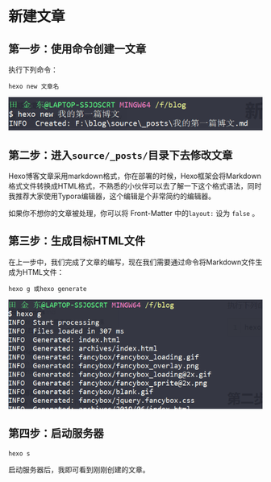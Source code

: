 # 新建文章

## 第一步：使用命令创建一文章

执行下列命令：

```shell
hexo new 文章名
```

![](../images/10.png)

## 第二步：进入`source/_posts/`目录下去修改文章

Hexo博客文章采用markdown格式，你在部署的时候，Hexo框架会将Markdown格式文件转换成HTML格式，不熟悉的小伙伴可以去了解一下这个格式语法，同时我推荐大家使用Typora编辑器，这个编辑是个非常简约的编辑器。

如果你不想你的文章被处理，你可以将 Front-Matter 中的`layout:` 设为 `false` 。

## 第三步：生成目标HTML文件

​	在上一步中，我们完成了文章的编写，现在我们需要通过命令将Markdown文件生成为HTML文件：

```shell
hexo g 或hexo generate 
```

![](../images/11.png)

## 第四步：启动服务器

```shell
hexo s
```

启动服务器后，我即可看到刚刚创建的文章。